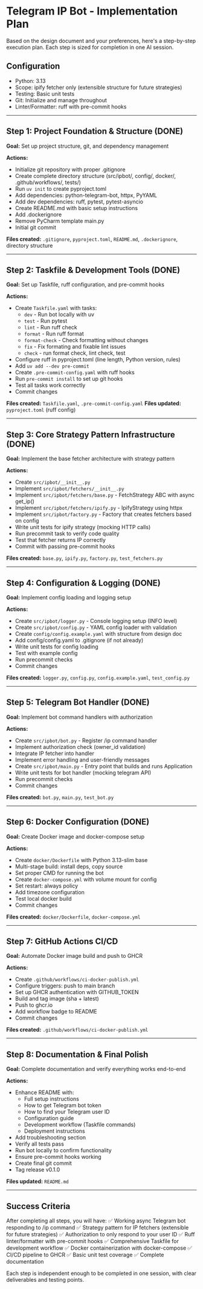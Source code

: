 # Telegram IP Bot - Implementation Plan

Based on the design document and your preferences, here's a step-by-step execution plan. Each step is sized for completion in one AI session.

## Configuration
- Python: 3.13
- Scope: ipify fetcher only (extensible structure for future strategies)
- Testing: Basic unit tests
- Git: Initialize and manage throughout
- Linter/Formatter: ruff with pre-commit hooks

---

## Step 1: Project Foundation & Structure (DONE)
**Goal:** Set up project structure, git, and dependency management

**Actions:**
- Initialize git repository with proper .gitignore
- Create complete directory structure (src/ipbot/, config/, docker/, .github/workflows/, tests/)
- Run `uv init` to create pyproject.toml
- Add dependencies: python-telegram-bot, httpx, PyYAML
- Add dev dependencies: ruff, pytest, pytest-asyncio
- Create README.md with basic setup instructions
- Add .dockerignore
- Remove PyCharm template main.py
- Initial git commit

**Files created:** `.gitignore`, `pyproject.toml`, `README.md`, `.dockerignore`, directory structure

---

## Step 2: Taskfile & Development Tools (DONE)
**Goal:** Set up Taskfile, ruff configuration, and pre-commit hooks

**Actions:**
- Create `Taskfile.yaml` with tasks:
  - `dev` - Run bot locally with uv
  - `test` - Run pytest
  - `lint` - Run ruff check
  - `format` - Run ruff format
  - `format-check` - Check formatting without changes
  - `fix` - Fix formating and fixable lint issues
  - `check` - run format check, lint check, test
- Configure ruff in pyproject.toml (line length, Python version, rules)
- Add `uv add --dev pre-commit`
- Create `.pre-commit-config.yaml` with ruff hooks
- Run `pre-commit install` to set up git hooks
- Test all tasks work correctly
- Commit changes

**Files created:** `Taskfile.yaml`, `.pre-commit-config.yaml`
**Files updated:** `pyproject.toml` (ruff config)

---

## Step 3: Core Strategy Pattern Infrastructure (DONE)
**Goal:** Implement the base fetcher architecture with strategy pattern

**Actions:**
- Create `src/ipbot/__init__.py`
- Implement `src/ipbot/fetchers/__init__.py`
- Implement `src/ipbot/fetchers/base.py` - FetchStrategy ABC with async get_ip()
- Implement `src/ipbot/fetchers/ipify.py` - IpifyStrategy using httpx
- Implement `src/ipbot/factory.py` - Factory that creates fetchers based on config
- Write unit tests for ipify strategy (mocking HTTP calls)
- Run precommit task to verify code quality
- Test that fetcher returns IP correctly
- Commit with passing pre-commit hooks

**Files created:** `base.py`, `ipify.py`, `factory.py`, `test_fetchers.py`

---

## Step 4: Configuration & Logging (DONE)
**Goal:** Implement config loading and logging setup

**Actions:**
- Create `src/ipbot/logger.py` - Console logging setup (INFO level)
- Create `src/ipbot/config.py` - YAML config loader with validation
- Create `config/config.example.yaml` with structure from design doc
- Add config/config.yaml to .gitignore (if not already)
- Write unit tests for config loading
- Test with example config
- Run precommit checks
- Commit changes

**Files created:** `logger.py`, `config.py`, `config.example.yaml`, `test_config.py`

---

## Step 5: Telegram Bot Handler (DONE)
**Goal:** Implement bot command handlers with authorization

**Actions:**
- Create `src/ipbot/bot.py` - Register /ip command handler
- Implement authorization check (owner_id validation)
- Integrate IP fetcher into handler
- Implement error handling and user-friendly messages
- Create `src/ipbot/main.py` - Entry point that builds and runs Application
- Write unit tests for bot handler (mocking telegram API)
- Run precommit checks
- Commit changes

**Files created:** `bot.py`, `main.py`, `test_bot.py`

---

## Step 6: Docker Configuration (DONE)
**Goal:** Create Docker image and docker-compose setup

**Actions:**
- Create `docker/Dockerfile` with Python 3.13-slim base
- Multi-stage build: install deps, copy source
- Set proper CMD for running the bot
- Create `docker-compose.yml` with volume mount for config
- Set restart: always policy
- Add timezone configuration
- Test local docker build
- Commit changes

**Files created:** `docker/Dockerfile`, `docker-compose.yml`

---

## Step 7: GitHub Actions CI/CD
**Goal:** Automate Docker image build and push to GHCR

**Actions:**
- Create `.github/workflows/ci-docker-publish.yml`
- Configure triggers: push to main branch
- Set up GHCR authentication with GITHUB_TOKEN
- Build and tag image (sha + latest)
- Push to ghcr.io
- Add workflow badge to README
- Commit changes

**Files created:** `.github/workflows/ci-docker-publish.yml`

---

## Step 8: Documentation & Final Polish
**Goal:** Complete documentation and verify everything works end-to-end

**Actions:**
- Enhance README with:
  - Full setup instructions
  - How to get Telegram bot token
  - How to find your Telegram user ID
  - Configuration guide
  - Development workflow (Taskfile commands)
  - Deployment instructions
- Add troubleshooting section
- Verify all tests pass
- Run bot locally to confirm functionality
- Ensure pre-commit hooks working
- Create final git commit
- Tag release v0.1.0

**Files updated:** `README.md`

---

## Success Criteria

After completing all steps, you will have:
✅ Working async Telegram bot responding to /ip command
✅ Strategy pattern for IP fetchers (extensible for future strategies)
✅ Authorization to only respond to your user ID
✅ Ruff linter/formatter with pre-commit hooks
✅ Comprehensive Taskfile for development workflow
✅ Docker containerization with docker-compose
✅ CI/CD pipeline to GHCR
✅ Basic unit test coverage
✅ Complete documentation

Each step is independent enough to be completed in one session, with clear deliverables and testing points.
